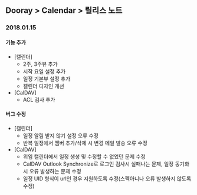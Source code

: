 ## Dooray > Calendar > 릴리스 노트

### 2018.01.15
#### 기능 추가
* [캘린더] 
  * 2주, 3주뷰 추가
  * 시작 요일 설정 추가
  * 일정 기본뷰 설정 추가
  * 캘린더 디자인 개선
* [CalDAV] 
  * ACL 검사 추가
#### 버그 수정
* [캘린더] 
  * 일정 알림 받지 않기 설정 오류 수정
  * 반복 일정에서 멤버 추가/삭제 시 변경 메일 발송 오류 수정
* [CalDAV] 
  * 위임 캘린더에서 일정 생성 및 수정할 수 없었던 문제 수정
  * CalDAV Outlook Synchronize로 로그인 검사시 실패나는 문제, 일정 동기화시 오류 발생하는 문제 수정
  * 일정 UID 형식이 url인 경우 지원하도록 수정(스펙아니나 오류 발생하지 않도록 수정)
